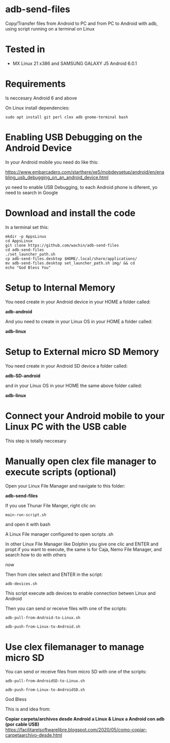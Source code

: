 # adb-send-files
Copy/Transfer files from Android to PC and from PC to Android with adb, using script running on a terminal on Linux

# Tested in

- MX Linux 21 x386 and SAMSUNG GALAXY J5 Android 6.0.1



# Requirements
Is neccesary Android 6 and above

On Linux install dependencies:

    sudo apt install git perl clex adb gnome-terminal bash




# Enabling USB Debugging on the Android Device
In your Android mobile you need do like this:

https://www.embarcadero.com/starthere/xe5/mobdevsetup/android/en/enabling_usb_debugging_on_an_android_device.html 

yo need to enable USB Debugging, to each Android phone is diferent, yo need to search in Google


# Download and install the code
In a terminal set this:

    mkdir -p AppsLinux
    cd AppsLinux
    git clone https://github.com/wachin/adb-send-files
    cd adb-send-files
    ./set_launcher_path.sh
    cp adb-send-files.desktop $HOME/.local/share/applications/
    mv adb-send-files.desktop set_launcher_path.sh img/ && cd   
    echo "God Bless You"    

    
# Setup to Internal Memory
You need create in your Android device in your HOME a folder called:

**adb-android**

And you need to create in your Linux OS in your HOME a folder called:

**adb-linux**


# Setup to External micro SD Memory
You need create in your Android SD device a folder called:

**adb-SD-android**

and in your Linux OS in your HOME the same above folder called:

**adb-linux**

# Connect your Android mobile to your Linux PC with the USB cable
This step is totally neccesary


# Manually open clex file manager to execute scripts (optional)
Open your Linux File Manager and navigate to this folder:

**adb-send-files**

If you use Thunar File Manger, right clic on:

    main-run-script.sh

and open it with bash

A Linux File manager configured to open scripts .sh 


 In other Linux File Manager like Dolphin you give one clic and ENTER and propt if you want to execute, the same is for Caja, Nemo File Manager, and search how to do with others

now 


Then from clex select and ENTER in the script:

    adb-devices.sh

This script execute adb devices to enable connection betwen Linux and Android

Then you can send or receive files with one of the scripts:

    adb-pull-from-Android-to-Linux.sh

    adb-push-from-Linux-to-Android.sh


# Use clex filemanager to manage micro SD
You can send or receive files from micro SD with one of the scripts:

    adb-pull-from-AndroidSD-to-Linux.sh
    
    adb-push-from-Linux-to-AndroidSD.sh


God Bless


This is and idea from:

**Copiar carpeta/archivos desde Android a Linux & Linux a Android con adb (por cable USB)**  
https://facilitarelsoftwarelibre.blogspot.com/2020/05/como-copiar-carpetaarchivo-desde.html

